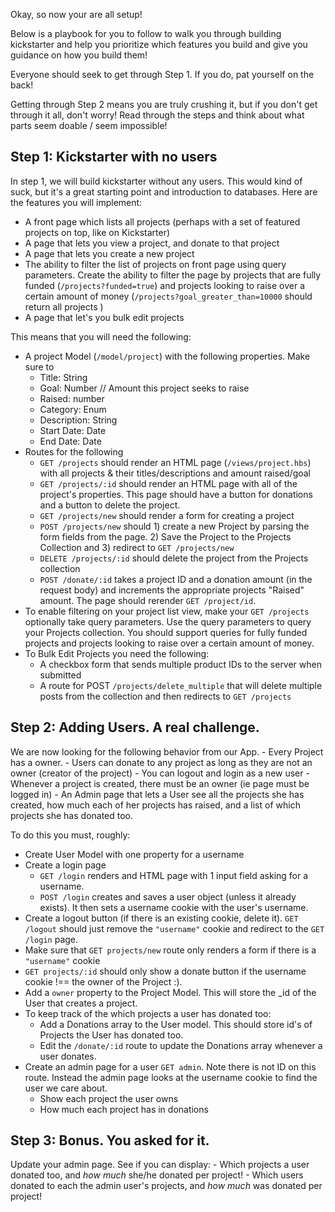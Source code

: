Okay, so now your are all setup! 

Below is a playbook for you to follow to walk you through building kickstarter and help you prioritize which features you build and give you guidance on how you build them! 

Everyone should seek to get through Step 1. If you do, pat yourself on the back!

Getting through Step 2 means you are truly crushing it, but if you don't get through it all, don't worry! Read through the steps and think about what parts seem doable / seem impossible! 

## Step 1: Kickstarter with no users 

In step 1, we will build kickstarter without any users. This would kind of suck, but it's a great starting point and introduction to databases. Here are the features you will implement: 

- A front page which lists all projects (perhaps with a set of featured projects
  on top, like on Kickstarter)
- A page that lets you view a project, and donate to that project
- A page that lets you create a new project
- The ability to filter the list of projects on front page using query parameters. Create the ability to filter the page by projects that are fully funded (`/projects?funded=true`) and projects looking to raise over a certain amount of money (`/projects?goal_greater_than=10000` should return all projects )
- A page that let's you bulk edit projects


This means that you will need the following: 
- A project Model (`/model/project`) with the following properties. Make sure to 
	- Title: String
	- Goal: Number // Amount this project seeks to raise
	- Raised: number
	- Category: Enum
    - Description: String  
    - Start Date: Date
    - End Date: Date
- Routes for the following
	- `GET /projects` should render an HTML page (`/views/project.hbs`) with all projects & their titles/descriptions and amount raised/goal
	- `GET /projects/:id` should render an HTML page with all of the project's properties. This page should have a button for donations and a button to delete the project.
	- `GET /projects/new` should render a form for creating a project
	- `POST /projects/new` should 1) create a new Project by parsing the form fields from the page. 2) Save the Project to the Projects Collection and 3) redirect to `GET /projects/new`
	- `DELETE /projects/:id` should delete the project from the Projects collection
	- `POST /donate/:id` takes a project ID and a donation amount (in the request body) and increments the appropriate projects "Raised" amount. The page should rerender `GET /project/id`. 
- To enable filtering on your project list view, make your `GET /projects` optionally take query parameters. Use the query parameters to query your Projects collection. You should support queries for fully funded projects and projects looking to raise over a certain amount of money. 
- To Bulk Edit Projects you need the following:
	- A checkbox form that sends multiple product IDs to the server when submitted
	- A route for POST `/projects/delete_multiple` that will delete multiple posts from the collection and then redirects to `GET /projects`


## Step 2: Adding Users. A real challenge. 

We are now looking for the following behavior from our App. 
	- Every Project has a owner.
	- Users can donate to any project as long as they are not an owner (creator of the project)
	- You can logout and login as a new user 
	- Whenever a project is created, there must be an owner (ie page must be logged in)
	- An Admin page that lets a User see all the projects she has created, how much each of her projects has raised, and a list of which projects she has donated too. 

To do this you must, roughly: 

- Create User Model with one property for a username
- Create a login page
	- `GET /login` renders and HTML page with 1 input field asking for a username. 
	- `POST /login` creates and saves a user object (unless it already exists). It then sets a username cookie with the user's username. 
- Create a logout button (if there is an existing cookie, delete it). `GET /logout` should just remove the `"username"` cookie and redirect to the `GET /login` page. 
- Make sure that `GET projects/new` route only renders a form if there is a `"username"` cookie
- `GET projects/:id` should only show a donate button if the username cookie !== the owner of the Project :). 
- Add a `owner` property to the Project Model. This will store the _id of the User that creates a project.
- To keep track of the which projects a user has donated too: 
	- Add a Donations array to the User model. This should store id's of Projects the User has donated too. 
	- Edit the `/donate/:id` route to update the Donations array whenever a user donates.
- Create an admin page for a user `GET admin`. Note there is not ID on this route. Instead the admin page looks at the username cookie to find the user we care about. 
    - Show each project the user owns
    - How much each project has in donations 

## Step 3: Bonus. You asked for it.

Update your admin page. See if you can display: 
	- Which projects a user donated too, and *how much* she/he donated per project!
	- Which users donated to each the admin user's projects, and *how much* was donated per project! 


